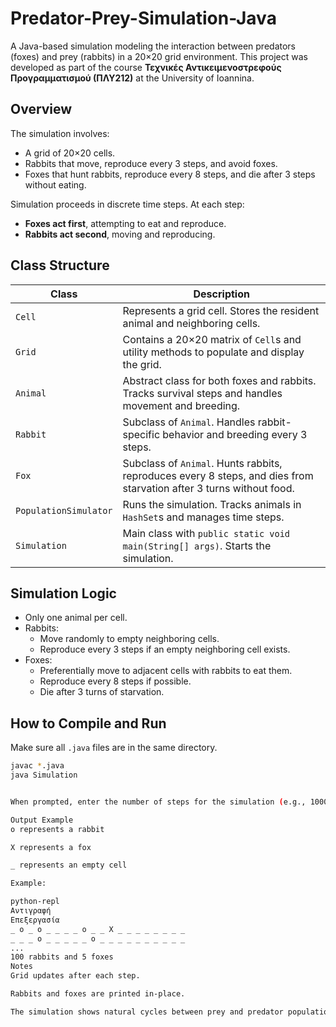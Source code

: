 # Predator-Prey-Simulation-Java

A Java-based simulation modeling the interaction between predators (foxes) and prey (rabbits) in a 20×20 grid environment. This project was developed as part of the course **Τεχνικές Αντικειμενοστρεφούς Προγραμματισμού (ΠΛΥ212)** at the University of Ioannina.

## Overview

The simulation involves:
- A grid of 20×20 cells.
- Rabbits that move, reproduce every 3 steps, and avoid foxes.
- Foxes that hunt rabbits, reproduce every 8 steps, and die after 3 steps without eating.

Simulation proceeds in discrete time steps. At each step:
- **Foxes act first**, attempting to eat and reproduce.
- **Rabbits act second**, moving and reproducing.

## Class Structure

| Class | Description |
|-------|-------------|
| `Cell` | Represents a grid cell. Stores the resident animal and neighboring cells. |
| `Grid` | Contains a 20×20 matrix of `Cell`s and utility methods to populate and display the grid. |
| `Animal` | Abstract class for both foxes and rabbits. Tracks survival steps and handles movement and breeding. |
| `Rabbit` | Subclass of `Animal`. Handles rabbit-specific behavior and breeding every 3 steps. |
| `Fox` | Subclass of `Animal`. Hunts rabbits, reproduces every 8 steps, and dies from starvation after 3 turns without food. |
| `PopulationSimulator` | Runs the simulation. Tracks animals in `HashSet`s and manages time steps. |
| `Simulation` | Main class with `public static void main(String[] args)`. Starts the simulation. |

## Simulation Logic

- Only one animal per cell.
- Rabbits:
  - Move randomly to empty neighboring cells.
  - Reproduce every 3 steps if an empty neighboring cell exists.
- Foxes:
  - Preferentially move to adjacent cells with rabbits to eat them.
  - Reproduce every 8 steps if possible.
  - Die after 3 turns of starvation.

## How to Compile and Run

Make sure all `.java` files are in the same directory.

```bash
javac *.java
java Simulation


When prompted, enter the number of steps for the simulation (e.g., 1000).

Output Example
o represents a rabbit

X represents a fox

_ represents an empty cell

Example:

python-repl
Αντιγραφή
Επεξεργασία
_ o _ o _ _ _ _ o _ _ X _ _ _ _ _ _ _ _
_ _ _ o _ _ _ _ _ o _ _ _ _ _ _ _ _ _ _
...
100 rabbits and 5 foxes
Notes
Grid updates after each step.

Rabbits and foxes are printed in-place.

The simulation shows natural cycles between prey and predator populations.
